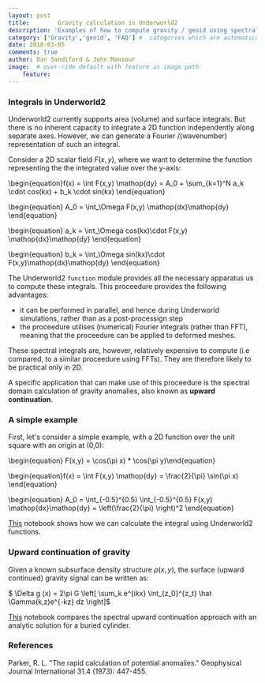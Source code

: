 ```yaml
---
layout: post
title:        Gravity calculation in Underworld2
description: 'Examples of how to compute gravity / geoid using spectral integrals'
category: ['Gravity','geoid', 'FAQ'] #  categories which are automatically filtered: faq, developer
date: 2018-03-05  
comments: true
author: Dan Sandiford & John Mansour
image:  # over-ride default with feature as image path
    feature:
---
```


### Integrals in Underworld2

Underworld2 currently supports area (volume) and surface integrals. But there is no inherent capacity to integrate a 2D function independently along separate axes. However, we can generate a Fourier /(wavenumber) representation of such an integral.

Consider a 2D scalar field $F(x,y)$, where we want to determine the function representing the the integrated value over the y-axis:


\begin{equation}f(x) = \int F(x,y) \mathop{dy}  = A_0 +  \sum_{k=1}^N a_k \cdot cos(kx)  +  b_k \cdot sin(kx)   \end{equation}


\begin{equation} A_0 = \int_\Omega F(x,y) \mathop{dx}\mathop{dy}  \end{equation}


\begin{equation} a_k = \int_\Omega  cos(kx)\cdot F(x,y)  \mathop{dx}\mathop{dy}  \end{equation}

\begin{equation} b_k = \int_\Omega  sin(kx)\cdot  F(x,y)\mathop{dx}\mathop{dy}  \end{equation}


The Underworld2 `function` module provides all the necessary apparatus us to compute these integrals. This proceedure provides the following advantages:

* it can be performed in parallel, and hence during Underworld simulations, rather than as a post-processign step
* the proceedure utilises (numerical) Fourier integrals (rather than FFT), meaning that the proceedure can be applied to deformed meshes.

These spectral integrals are, however, relatively expensive to compute (i.e compared, to a similar proceedure using FFTs). They are therefore likely to be practical only in 2D.

A specific application that can make use of this proceedure is the spectral domain calculation of gravity anomalies, also known as __upward continuation__.

### A simple example

First, let's consider a simple example, with a 2D function over the unit square with an origin at (0,0):


\begin{equation} F(x,y) = \cos(\pi x) * \cos(\pi y)\end{equation}

\begin{equation}f(x) = \int F(x,y) \mathop{dy}  = \frac{2}{\pi} \sin(\pi x) \end{equation}

\begin{equation} A_0 = \int_{-0.5}^{0.5} \int_{-0.5}^{0.5} F(x,y) \mathop{dx}\mathop{dy}  = \left(\frac{2}{\pi} \right)^2 \end{equation}

[This](https://github.com/underworldcode/underworld2/blob/master/docs/examples/1_06_Rayleigh_Taylor.ipynb) notebook shows how we can calculate the integral using Underworld2 functions.

### Upward continuation of gravity

Given a known subsurface density structure $\rho(x,y)$, the surface (upward continued) gravity signal can be written as:

$ \Delta g (x) = 2\pi G \left[ \sum_k e^{ikx} \int_{z_0}^{z_t} \hat \Gamma(k,z)e^{-kz} dz  \right]$

[This](https://github.com/underworldcode/underworld2/blob/master/docs/examples/1_06_Rayleigh_Taylor.ipynb) notebook compares the spectral upward continuation approach with an analytic solution for a buried cylinder. 

### References

Parker, R. L. "The rapid calculation of potential anomalies." Geophysical Journal International 31.4 (1973): 447-455.
